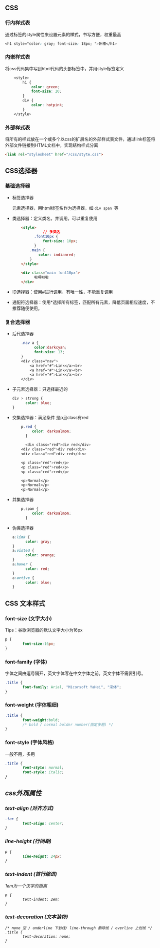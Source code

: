 ##  CSS

### 行内样式表

通过标签的style属性来设置元素的样式，书写方便，权重最高

```css
<h1 style="color: gray; font-size: 18px; ">卧槽</h1>
```

### 内嵌样式表

将css代码集中写到html代码的头部标签中，并用style标签定义

```css
    <style>
        h1 {
            color: green;
            font-size: 20;
        }
        div {
            color: hotpink;
        }
    </style>
```

### 外部样式表

将所有的样式放在一个或多个以css的扩展名的外部样式表文件，通过link标签将外部文件链接到HTML文档中，实现结构样式分离

```html
<link rel="stylesheet" href="/css/styte.css">
```

## CSS选择器

### 基础选择器

- 标签选择器

  元素选择器，用html标签名作为选择器，如 `div span `等

- 类选择器：定义类名，并调用，可以重复使用

  ```html
      <style>
     			// 多类名
        	.font10px {
            	font-size: 10px;
        	}
          .main {
              color: indianred;
          }
      </style>
      
      <div class="main font10px">
      		啦啊啦啦	
      </div>
  ```

- ID选择器：使用#进行调用，有唯一性，不能重复调用

- 通配符选择器：使用*选择所有标签，匹配所有元素，降低页面相应速度，不推荐随便使用。

### 复合选择器

- 后代选择器

  ```css
      .nav a {
            color:darkcyan;
            font-size: 13;
      }    
      <div class="nav">
          <a href="#">Link</a><br>
          <a href="#">Link</a><br>
          <a href="#">Link</a><br>
      </div>
  ```

- 子元素选择器：只选择最近的

  ```css
  div > strong {
  		color: blue;
  }
  ```

- 交集选择器：满足条件 是p且class有red

  ```css
      p.red {
           color: darksalmon;
    	}   
     
     	<div class="red">div red</div>
      <div class="red">div red</div>
      <div class="red">div red</div>
  
      <p class="red">red</p>
      <p class="red">red</p>
      <p class="red">red</p>
  
      <p>Normal</p>
      <p>Normal</p>
      <p>Normal</p>
  ```

- 并集选择器

  ```css
      p,span {
           color: darksalmon;
    	}   
  ```

- 伪类选择器

  ```css
  a:link {
  		color: gray;
  }
  a:visted {
  		color: orange;
  }
  a:hover {
  		color: red;
  }
  a:active {
  		color: blue;
  }
  ```

  

## CSS 文本样式

### font-size (文字大小)

Tips：谷歌浏览器的默认文字大小为16px

```css
p {
		font-size:16px;
}
```

### font-family (字体)

字体之间由逗号隔开，英文字体写在中文字体之前，英文字体不需要引号。

```css
.title {
		font-family: Arial, "Micorsoft YaHei", "宋体";
}
```

### font-weight (字体粗细)

```css
.title {
		font-weight:bold;
		/* bold / normal bolder number(指定多粗) */
}
```

### font-style (字体风格)

一般不用，多用<i>

```css
.title {
		font-style: normal;
		font-style: italic;
}
```

## css外观属性

### text-align (对齐方式)

```css
.tac {
		text-align: center;
}
```

### line-height (行间距)

```css
p {
		line-height: 24px;
}
```

### text-indent (首行缩进)

1em为一个汉字的距离

```
p {
		text-indent: 2em;
}
```

### text-decoration (文本装饰)

```
/* none 空 / underline 下划线/ line-through 删除线 / overline 上划线 */
.title {
		text-decoration: none;
}
```
